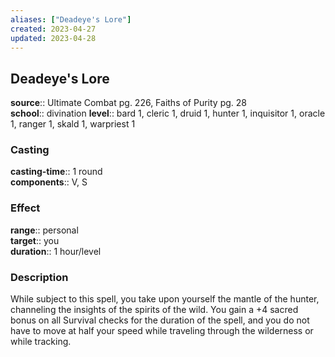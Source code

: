 ```yaml
---
aliases: ["Deadeye's Lore"]
created: 2023-04-27
updated: 2023-04-28
---
```


## Deadeye's Lore

**source**:: Ultimate Combat pg. 226, Faiths of Purity pg. 28  
**school**:: divination
**level**:: bard 1, cleric 1, druid 1, hunter 1, inquisitor 1, oracle 1, ranger 1, skald 1, warpriest 1

### Casting

**casting-time**:: 1 round  
**components**:: V, S

### Effect

**range**:: personal  
**target**:: you  
**duration**:: 1 hour/level

### Description

While subject to this spell, you take upon yourself the mantle of the hunter, channeling the insights of the spirits of the wild. You gain a +4 sacred bonus on all Survival checks for the duration of the spell, and you do not have to move at half your speed while traveling through the wilderness or while tracking.
